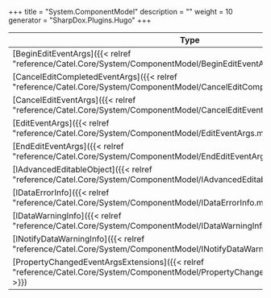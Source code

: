 

+++
title = "System.ComponentModel" 
description = ""
weight = 10
generator = "SharpDox.Plugins.Hugo"
+++

Type|Description
---|---
[BeginEditEventArgs]({{&lt; relref "reference/Catel.Core/System/ComponentModel/BeginEditEventArgs.md" &gt;}})| 
[CancelEditCompletedEventArgs]({{&lt; relref "reference/Catel.Core/System/ComponentModel/CancelEditCompletedEventArgs.md" &gt;}})| 
[CancelEditEventArgs]({{&lt; relref "reference/Catel.Core/System/ComponentModel/CancelEditEventArgs.md" &gt;}})| 
[EditEventArgs]({{&lt; relref "reference/Catel.Core/System/ComponentModel/EditEventArgs.md" &gt;}})| 
[EndEditEventArgs]({{&lt; relref "reference/Catel.Core/System/ComponentModel/EndEditEventArgs.md" &gt;}})| 
[IAdvancedEditableObject]({{&lt; relref "reference/Catel.Core/System/ComponentModel/IAdvancedEditableObject.md" &gt;}})| 
[IDataErrorInfo]({{&lt; relref "reference/Catel.Core/System/ComponentModel/IDataErrorInfo.md" &gt;}})| 
[IDataWarningInfo]({{&lt; relref "reference/Catel.Core/System/ComponentModel/IDataWarningInfo.md" &gt;}})| 
[INotifyDataWarningInfo]({{&lt; relref "reference/Catel.Core/System/ComponentModel/INotifyDataWarningInfo.md" &gt;}})| 
[PropertyChangedEventArgsExtensions]({{&lt; relref "reference/Catel.Core/System/ComponentModel/PropertyChangedEventArgsExtensions.md" &gt;}})| 

